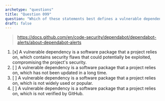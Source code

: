 ```yaml
---
archetype: "questions"
title: "Question 099"
question: "Which of these statements best defines a vulnerable dependency?"
draft: false
---
```



> https://docs.github.com/en/code-security/dependabot/dependabot-alerts/about-dependabot-alerts
1. [x] A vulnerable dependency is a software package that a project relies on, which contains security flaws that could potentially be exploited, compromising the project's security.
1. [ ] A vulnerable dependency is a software package that a project relies on, which has not been updated in a long time.
1. [ ] A vulnerable dependency is a software package that a project relies on, which is not widely used or popular.
1. [ ] A vulnerable dependency is a software package that a project relies on, which is not verified by GitHub.

